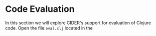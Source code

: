 # Code Evaluation

In this section we will explore CIDER's support for evaluation of Clojure code. Open the file `eval.clj` located in the 

